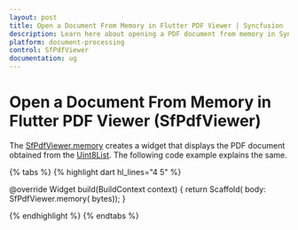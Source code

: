 ```yaml
---
layout: post
title: Open a Document From Memory in Flutter PDF Viewer | Syncfusion
description: Learn here about opening a PDF document from memory in Syncfusion® Flutter PDF Viewer widget (SfPdfViewer).
platform: document-processing
control: SfPdfViewer
documentation: ug
---
```


# Open a Document From Memory in Flutter PDF Viewer (SfPdfViewer)

The [SfPdfViewer.memory](https://pub.dev/documentation/syncfusion_flutter_pdfviewer/latest/pdfviewer/SfPdfViewer/SfPdfViewer.memory.html) creates a widget that displays the PDF document obtained from the [Uint8List](https://api.flutter.dev/flutter/dart-typed_data/Uint8List-class.html). The following code example explains the same.

{% tabs %}
{% highlight dart hl_lines="4 5" %}

@override
Widget build(BuildContext context) {
  return Scaffold(
      body: SfPdfViewer.memory(
              bytes));
}

{% endhighlight %}
{% endtabs %}